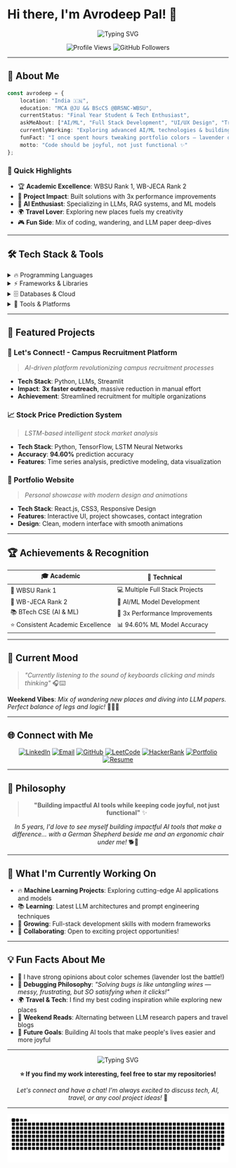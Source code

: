 # Hi there, I'm Avrodeep Pal! 👋

<div align="center">
  
![Typing SVG](https://readme-typing-svg.herokuapp.com?font=Fira+Code&size=30&pause=1000&color=00D9FF&center=true&vCenter=true&width=600&lines=Hi+there%2C+I%27m+Avrodeep+Pal!+%F0%9F%91%8B;Computer+Science+%2B+AI%2FML+Student;Full+Stack+Developer+%26+AI+Enthusiast;Building+the+Future+with+Code!)

<p align="center">
  <img src="https://komarev.com/ghpvc/?username=AvrodeepPal&label=Profile%20views&color=0e75b6&style=flat" alt="Profile Views" />
  <img src="https://img.shields.io/github/followers/AvrodeepPal?label=Followers&style=social" alt="GitHub Followers" />
</p>
  
</div>

---

## 🎯 About Me

```typescript
const avrodeep = {
    location: "India 🇮🇳",
    education: "MCA @JU && BScCS @BRSNC-WBSU",
    currentStatus: "Final Year Student & Tech Enthusiast",
    askMeAbout: ["AI/ML", "Full Stack Development", "UI/UX Design", "Travel Stories"],
    currentlyWorking: "Exploring advanced AI/ML technologies & building innovative solutions",
    funFact: "I once spent hours tweaking portfolio colors — lavender didn't win! 🎨",
    motto: "Code should be joyful, not just functional ✨"
};
```

### 🌟 Quick Highlights
- 🏆 **Academic Excellence**: WBSU Rank 1, WB-JECA Rank 2
- 🚀 **Project Impact**: Built solutions with 3x performance improvements
- 🎯 **AI Enthusiast**: Specializing in LLMs, RAG systems, and ML models
- 🌍 **Travel Lover**: Exploring new places fuels my creativity
- 🎮 **Fun Side**: Mix of coding, wandering, and LLM paper deep-dives

---

## 🛠️ Tech Stack & Tools

<details>
<summary>🔥 Programming Languages</summary>

![Python](https://img.shields.io/badge/Python-3776AB?style=for-the-badge&logo=python&logoColor=white)
![JavaScript](https://img.shields.io/badge/JavaScript-F7DF1E?style=for-the-badge&logo=javascript&logoColor=black)
![Java](https://img.shields.io/badge/Java-ED8B00?style=for-the-badge&logo=java&logoColor=white)
![C++](https://img.shields.io/badge/C++-00599C?style=for-the-badge&logo=c%2B%2B&logoColor=white)
![HTML5](https://img.shields.io/badge/HTML5-E34F26?style=for-the-badge&logo=html5&logoColor=white)
![CSS3](https://img.shields.io/badge/CSS3-1572B6?style=for-the-badge&logo=css3&logoColor=white)

</details>

<details>
<summary>⚡ Frameworks & Libraries</summary>

![React](https://img.shields.io/badge/React-20232A?style=for-the-badge&logo=react&logoColor=61DAFB)
![Node.js](https://img.shields.io/badge/Node.js-43853D?style=for-the-badge&logo=node.js&logoColor=white)
![Express.js](https://img.shields.io/badge/Express.js-404D59?style=for-the-badge&logo=express&logoColor=white)
![Spring Boot](https://img.shields.io/badge/Spring_Boot-F2F4F9?style=for-the-badge&logo=spring-boot)
![FastAPI](https://img.shields.io/badge/FastAPI-005571?style=for-the-badge&logo=fastapi)
![Streamlit](https://img.shields.io/badge/Streamlit-FF4B4B?style=for-the-badge&logo=streamlit&logoColor=white)
![TensorFlow](https://img.shields.io/badge/TensorFlow-FF6F00?style=for-the-badge&logo=tensorflow&logoColor=white)
![PyTorch](https://img.shields.io/badge/PyTorch-EE4C2C?style=for-the-badge&logo=pytorch&logoColor=white)

</details>

<details>
<summary>🗄️ Databases & Cloud</summary>

![MongoDB](https://img.shields.io/badge/MongoDB-4EA94B?style=for-the-badge&logo=mongodb&logoColor=white)
![MySQL](https://img.shields.io/badge/MySQL-00000F?style=for-the-badge&logo=mysql&logoColor=white)
![PostgreSQL](https://img.shields.io/badge/PostgreSQL-316192?style=for-the-badge&logo=postgresql&logoColor=white)
![Pinecone](https://img.shields.io/badge/Pinecone-000000?style=for-the-badge&logo=pinecone&logoColor=white)
![Google Cloud](https://img.shields.io/badge/Google_Cloud-4285F4?style=for-the-badge&logo=google-cloud&logoColor=white)
![Vercel](https://img.shields.io/badge/Vercel-000000?style=for-the-badge&logo=vercel&logoColor=white)

</details>

<details>
<summary>🔧 Tools & Platforms</summary>

![Git](https://img.shields.io/badge/Git-F05032?style=for-the-badge&logo=git&logoColor=white)
![VS Code](https://img.shields.io/badge/Visual_Studio_Code-0078D4?style=for-the-badge&logo=visual%20studio%20code&logoColor=white)
![Figma](https://img.shields.io/badge/Figma-F24E1E?style=for-the-badge&logo=figma&logoColor=white)
![Google Colab](https://img.shields.io/badge/Colab-F9AB00?style=for-the-badge&logo=googlecolab&color=525252)
![Jupyter](https://img.shields.io/badge/Jupyter-F37626.svg?&style=for-the-badge&logo=Jupyter&logoColor=white)

</details>

---

## 🚀 Featured Projects

### 🎯 Let's Connect! - Campus Recruitment Platform
> *AI-driven platform revolutionizing campus recruitment processes*
- **Tech Stack**: Python, LLMs, Streamlit
- **Impact**: **3x faster outreach**, massive reduction in manual effort
- **Achievement**: Streamlined recruitment for multiple organizations

### 📈 Stock Price Prediction System
> *LSTM-based intelligent stock market analysis*
- **Tech Stack**: Python, TensorFlow, LSTM Neural Networks
- **Accuracy**: **94.60%** prediction accuracy
- **Features**: Time series analysis, predictive modeling, data visualization

### 🎨 Portfolio Website
> *Personal showcase with modern design and animations*
- **Tech Stack**: React.js, CSS3, Responsive Design
- **Features**: Interactive UI, project showcases, contact integration
- **Design**: Clean, modern interface with smooth animations

---

## 🏆 Achievements & Recognition

| 🎓 **Academic** | 🏅 **Technical** |
|---|---|
| 🥇 WBSU Rank 1 | 💻 Multiple Full Stack Projects |
| 🥈 WB-JECA Rank 2 | 🤖 AI/ML Model Development |
| 📚 BTech CSE (AI & ML) | 🚀 3x Performance Improvements |
| ⭐ Consistent Academic Excellence | 📊 94.60% ML Model Accuracy |

---

## 🎵 Current Mood

> *"Currently listening to the sound of keyboards clicking and minds thinking"* 🎧⌨️

**Weekend Vibes**: *Mix of wandering new places and diving into LLM papers. Perfect balance of legs and logic!* 🚶‍♂️📄

---

## 🌐 Connect with Me

<div align="center">

[![LinkedIn](https://img.shields.io/badge/LinkedIn-0077B5?style=for-the-badge&logo=linkedin&logoColor=white)](https://www.linkedin.com/in/avrodeep-pal)
[![Email](https://img.shields.io/badge/Email-D14836?style=for-the-badge&logo=gmail&logoColor=white)](mailto:avrodeeppal@email.com)
[![GitHub](https://img.shields.io/badge/GitHub-100000?style=for-the-badge&logo=github&logoColor=white)](https://github.com/AvrodeepPal)
[![LeetCode](https://img.shields.io/badge/LeetCode-FFA116?style=for-the-badge&logo=leetcode&logoColor=black)](https://leetcode.com/AvrodeepPal)
[![HackerRank](https://img.shields.io/badge/HackerRank-2EC866?style=for-the-badge&logo=hackerrank&logoColor=white)](https://hackerrank.com/AvrodeepPal)
[![Portfolio](https://img.shields.io/badge/Portfolio-FF5722?style=for-the-badge&logo=web&logoColor=white)](https://avrodeeppal-portfolio.vercel.app/)
[![Resume](https://img.shields.io/badge/Resume-4285F4?style=for-the-badge&logo=googledrive&logoColor=white)](https://drive.google.com/file/d/1biiOnfbyn7DnGQesvgodBLi3PhMoXwoM/view)

</div>

---

## 💭 Philosophy

<div align="center">

> **"Building impactful AI tools while keeping code joyful, not just functional"** ✨

*In 5 years, I'd love to see myself building impactful AI tools that make a difference... with a German Shepherd beside me and an ergonomic chair under me!* 🐕💺

</div>

---

## 🎯 What I'm Currently Working On

- 🔥 **Machine Learning Projects**: Exploring cutting-edge AI applications and models
- 📚 **Learning**: Latest LLM architectures and prompt engineering techniques
- 🌱 **Growing**: Full-stack development skills with modern frameworks
- 🤝 **Collaborating**: Open to exciting project opportunities!

---

## 💡 Fun Facts About Me

- 🎨 I have strong opinions about color schemes (lavender lost the battle!)
- 🐛 **Debugging Philosophy**: *"Solving bugs is like untangling wires — messy, frustrating, but SO satisfying when it clicks!"*
- 🌍 **Travel & Tech**: I find my best coding inspiration while exploring new places
- 📖 **Weekend Reads**: Alternating between LLM research papers and travel blogs
- 🎯 **Future Goals**: Building AI tools that make people's lives easier and more joyful

---

<div align="center">
  
![Typing SVG](https://readme-typing-svg.herokuapp.com?font=Fira+Code&size=20&pause=1000&color=00D9FF&center=true&vCenter=true&width=600&lines=Thanks+for+visiting+my+profile!+%F0%9F%98%8A;Let%27s+connect+and+build+something+amazing!;Always+open+to+interesting+conversations!)

**⭐ If you find my work interesting, feel free to star my repositories!**

*Let's connect and have a chat! I'm always excited to discuss tech, AI, travel, or any cool project ideas!* 💬

</div>

---

<div align="center">
  <img src="https://raw.githubusercontent.com/Platane/snk/output/github-contribution-grid-snake.svg" alt="Snake Game" />
</div>

